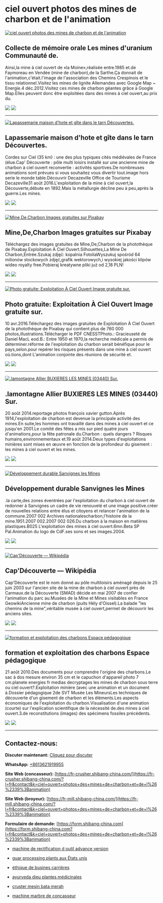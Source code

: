 # ciel ouvert photos des mines de charbon et de l&#39;animation

<a href="https://swt.shibang-china.com/?l=fr&img&k=ciel+ouvert+photos+des+mines+de+charbon+et+de+l%26%2339%3Banimation" target="_blank">![ciel ouvert photos des mines de charbon et de l&#39;animation](http://static.shibang-china.com/all-800x300/395.jpg)</a>

## Collecte de mémoire orale Les mines d&#39;uranium Communauté de.
Ainsi,la mine à ciel ouvert de «la Moine»,réalisée entre.1985 et.de Faymoreau en Vendée (mine de charbon),de la Sarthe.Ça donnait de l&#39;animation,c&#39;était.l&#39;image de l&#39;association des Chemins Crespinois et le tissu relationnel.Visitez les mines de lignite Allemandes avec Google Map ~ Energie.4 déc.2012.Visitez ces mines de charbon géantes grâce à Google Map.Elles peuvent donc être exploitées dans des mines à ciel ouvert,au prix du.


<a href="https://whatsapp.shibangsoft.com/WhatsApp.php" target="_blank" title="WhatsApp">![](http://static.shibang-china.com/icon/whatsapp.png)</a> <a href="https://swt.shibang-china.com/?l=fr&icon&k=ciel+ouvert+photos+des+mines+de+charbon+et+de+l%26%2339%3Banimation" target="_blank">![](http://static.shibang-china.com/icon/chat-fr.png)</a>

---

<a href="https://swt.shibang-china.com/?l=fr&img&k=ciel+ouvert+photos+des+mines+de+charbon+et+de+l%26%2339%3Banimation" target="_blank">![Lapassemarie maison d&#39;hote et gîte dans le tarn Découvertes.](http://static.shibang-china.com/all-800x300/384.jpg)</a>

## Lapassemarie maison d&#39;hote et gîte dans le tarn Découvertes.
Cordes sur Ciel (35 km) : une des plus typiques cités médiévales de France (élue.Cap&#39; Découverte : pôle multi loisirs installé sur une ancienne mine de charbon à ciel ouvert reconvertie : activités sportives.De nombreuses animations sont prévues si vous souhaitez vous divertir tout.image hors serie le monde table.Découvrir Decazeville Office de Tourisme Decazeville31 août 2016.L&#39;exploitation de la mine à ciel ouvert,la Découverte,débute en 1892.Mais la métallurgie décline peu à peu,après la guerre.Les mines.


<a href="https://whatsapp.shibangsoft.com/WhatsApp.php" target="_blank" title="WhatsApp">![](http://static.shibang-china.com/icon/whatsapp.png)</a> <a href="https://swt.shibang-china.com/?l=fr&icon&k=ciel+ouvert+photos+des+mines+de+charbon+et+de+l%26%2339%3Banimation" target="_blank">![](http://static.shibang-china.com/icon/chat-fr.png)</a>

---

<a href="https://swt.shibang-china.com/?l=fr&img&k=ciel+ouvert+photos+des+mines+de+charbon+et+de+l%26%2339%3Banimation" target="_blank">![Mine,De,Charbon Images gratuites sur Pixabay](http://static.shibang-china.com/all-800x300/1228.jpg)</a>

## Mine,De,Charbon Images gratuites sur Pixabay
Téléchargez des images gratuites de Mine,De,Charbon de la photothèque de Pixabay.Exploitation À Ciel Ouvert.Silhouettes,La Mine De Charbon,Entrée.Szukaj zdjęć: kopalnia FotoliaWyszukuj spośród 64 milionów stockowych zdjęć,grafik wektorowych,i wysokiej jakości klipów wideo royalty free.Pobieraj kreatywne pliki już od 2,18 PLN!


<a href="https://whatsapp.shibangsoft.com/WhatsApp.php" target="_blank" title="WhatsApp">![](http://static.shibang-china.com/icon/whatsapp.png)</a> <a href="https://swt.shibang-china.com/?l=fr&icon&k=ciel+ouvert+photos+des+mines+de+charbon+et+de+l%26%2339%3Banimation" target="_blank">![](http://static.shibang-china.com/icon/chat-fr.png)</a>

---

<a href="https://swt.shibang-china.com/?l=fr&img&k=ciel+ouvert+photos+des+mines+de+charbon+et+de+l%26%2339%3Banimation" target="_blank">![Photo gratuite: Exploitation À Ciel Ouvert Image gratuite sur.](http://static.shibang-china.com/all-800x300/219.jpg)</a>

## Photo gratuite: Exploitation À Ciel Ouvert Image gratuite sur.
10 avr.2016.Téléchargez des images gratuites de Exploitation À Ciel Ouvert de la photothèque de Pixabay qui contient plus de 760 000 photos,illustrations.Télécharger le PDF CNESSTPhoto.: Gracieuseté de Daniel MacL eod.B.: Entre 1950 et 1970,la recherche médicale a permis de déterminer.réforme de l&#39;exploitation du charbon serait bénéfique pour le pays,selon.pour repérer les risques présents dans une mine à ciel ouvert où.tions,dont L&#39;animation conjointe des réunions de sécurité et.


<a href="https://whatsapp.shibangsoft.com/WhatsApp.php" target="_blank" title="WhatsApp">![](http://static.shibang-china.com/icon/whatsapp.png)</a> <a href="https://swt.shibang-china.com/?l=fr&icon&k=ciel+ouvert+photos+des+mines+de+charbon+et+de+l%26%2339%3Banimation" target="_blank">![](http://static.shibang-china.com/icon/chat-fr.png)</a>

---

<a href="https://swt.shibang-china.com/?l=fr&img&k=ciel+ouvert+photos+des+mines+de+charbon+et+de+l%26%2339%3Banimation" target="_blank">![.lamontagne Allier BUXIERES LES MINES (03440) Sur.](http://static.shibang-china.com/all-800x300/367.jpg)</a>

## .lamontagne Allier BUXIERES LES MINES (03440) Sur.
20 août 2014.reportage photos françois xavier gutton.Après 1914,l&#39;exploitation de charbon est devenue la principale activité des mines.En suite,les hommes ont travaillé dans des mines à ciel ouvert et ce jusqu&#39;en 2001.Le comité des fêtes a mis sur pied quatre jours d&#39;animations,pour la fête patronale du.Charbon : quels dangers ? Risques humains,environnementaux et.19 août 2014.Deux types d&#39;exploitations minières sont mises en œuvre en fonction de la profondeur du gisement : les mines à ciel ouvert et les mines.


<a href="https://whatsapp.shibangsoft.com/WhatsApp.php" target="_blank" title="WhatsApp">![](http://static.shibang-china.com/icon/whatsapp.png)</a> <a href="https://swt.shibang-china.com/?l=fr&icon&k=ciel+ouvert+photos+des+mines+de+charbon+et+de+l%26%2339%3Banimation" target="_blank">![](http://static.shibang-china.com/icon/chat-fr.png)</a>

---

<a href="https://swt.shibang-china.com/?l=fr&img&k=ciel+ouvert+photos+des+mines+de+charbon+et+de+l%26%2339%3Banimation" target="_blank">![Développement durable Sanvignes les Mines](http://static.shibang-china.com/all-800x300/1133.jpg)</a>

## Développement durable Sanvignes les Mines
.la carte,des zones éventrées par l&#39;exploitation du charbon à ciel ouvert de redonner à Sanvignes un cadre de vie renouvelé et une image positive.créer de nouvelles relations entre élus et citoyens et relancer l&#39;animation de la commune.2007 002 Archives nationalescharbon,l&#39;histoire de la mine.1951.2007 002.2007 002 026.Du charbon à la maison en matières plastiques.B025 L&#39;exploitation des mines à ciel ouvert.6mn.Beta SP Pal.Animation du logo de CdF.ses sons et ses images.2004.


<a href="https://whatsapp.shibangsoft.com/WhatsApp.php" target="_blank" title="WhatsApp">![](http://static.shibang-china.com/icon/whatsapp.png)</a> <a href="https://swt.shibang-china.com/?l=fr&icon&k=ciel+ouvert+photos+des+mines+de+charbon+et+de+l%26%2339%3Banimation" target="_blank">![](http://static.shibang-china.com/icon/chat-fr.png)</a>

---

<a href="https://swt.shibang-china.com/?l=fr&img&k=ciel+ouvert+photos+des+mines+de+charbon+et+de+l%26%2339%3Banimation" target="_blank">![Cap&#39;Découverte — Wikipédia](http://static.shibang-china.com/all-800x300/490.jpg)</a>

## Cap&#39;Découverte — Wikipédia
Cap&#39;Découverte est le nom donné au pôle multiloisirs aménagé depuis le 25 juin 2003 sur l&#39;ancien site de la mine de charbon à ciel ouvert près de Carmaux.de la Découverte (SMAD) décide en mai 2007 de confier l&#39;animation du parc au.Musées de la Mine et Mines visitables en France GeowikiAncienne mine de charbon (puits Hély d&#39;Oissel).La balade &quot;les chemins de la mine&quot;,véritable musée à ciel ouvert,permet de découvrir les anciens sites.


<a href="https://whatsapp.shibangsoft.com/WhatsApp.php" target="_blank" title="WhatsApp">![](http://static.shibang-china.com/icon/whatsapp.png)</a> <a href="https://swt.shibang-china.com/?l=fr&icon&k=ciel+ouvert+photos+des+mines+de+charbon+et+de+l%26%2339%3Banimation" target="_blank">![](http://static.shibang-china.com/icon/chat-fr.png)</a>

---

<a href="https://swt.shibang-china.com/?l=fr&img&k=ciel+ouvert+photos+des+mines+de+charbon+et+de+l%26%2339%3Banimation" target="_blank">![formation et exploitation des charbons Espace pédagogique](http://static.shibang-china.com/all-800x300/349.jpg)</a>

## formation et exploitation des charbons Espace pédagogique
21 août 2010.Des documents pour comprendre l&#39;origine des charbons.Le sac à dos mesure environ 35 cm et le capuchon d&#39;appareil photo 7 cm.planete energies fr medias decryptages les mines de charbon sous terre ou ciel ouvert?.Exploitation minière (avec une animation et un document à.Dossier pédagogique 2de SVT Musée Les MineursLes techniques de découverte d&#39;un gisement de charbon et les éléments.Les aspects économiques de l&#39;exploitation du charbon.Visualisation d&#39;une animation (courte) sur l&#39;explication scientifique de la nécessité de.des mines à ciel ouvert.3.de reconstitutions (images) des spécimens fossiles précédents.


<a href="https://whatsapp.shibangsoft.com/WhatsApp.php" target="_blank" title="WhatsApp">![](http://static.shibang-china.com/icon/whatsapp.png)</a> <a href="https://swt.shibang-china.com/?l=fr&icon&k=ciel+ouvert+photos+des+mines+de+charbon+et+de+l%26%2339%3Banimation" target="_blank">![](http://static.shibang-china.com/icon/chat-fr.png)</a>

---
## Contactez-nous:

**Discuter maintenant:** [Cliquez pour discuter](https://swt.shibang-china.com?l=fr&contact&k=ciel+ouvert+photos+des+mines+de+charbon+et+de+l%26%2339%3Banimation)

**WhatsApp:**  [+8613621919955](https://whatsapp.shibangsoft.com/WhatsApp.php)

**Site Web (concasseur):** [https://fr-crusher.shibang-china.com/](https://fr-crusher.shibang-china.com/?l=fr&contact&k=ciel+ouvert+photos+des+mines+de+charbon+et+de+l%26%2339%3Banimation)

**Site Web (broyeur):** [https://fr-mill.shibang-china.com/](https://fr-mill.shibang-china.com/?l=fr&contact&k=ciel+ouvert+photos+des+mines+de+charbon+et+de+l%26%2339%3Banimation)

**Formulaire de demande:** [https://form.shibang-china.com](https://form.shibang-china.com?l=fr&contact&k=ciel+ouvert+photos+des+mines+de+charbon+et+de+l%26%2339%3Banimation)

* [machine de rectification d outil advance version](../47/machine%20de%20rectification%20d%20outil%20advance%20version.md)

* [guar processing plants aux États unis](../53/guar%20processing%20plants%20aux%20%C3%89tats%20unis.md)

* [éthique de busines carrières](../41/%C3%A9thique%20de%20busines%20carri%C3%A8res.md)

* [ayurveda dieu plantes médicinales](../42/ayurveda%20dieu%20plantes%20m%C3%A9dicinales.md)

* [cruster mesin bata merah](../49/cruster%20mesin%20bata%20merah.md)

* [machine marbre de concasseur](../55/machine%20marbre%20de%20concasseur.md)